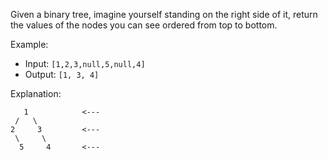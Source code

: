 Given a binary tree, imagine yourself standing on the right side of it, return the values of the nodes you can see ordered from top to bottom.

Example:
 - Input: `[1,2,3,null,5,null,4]`
 - Output: `[1, 3, 4]`

Explanation:
```
   1            <---
 /   \
2     3         <---
 \     \
  5     4       <---
```
